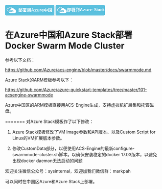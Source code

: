 <a href="https://portal.azure.cn/#create/Microsoft.Template/uri/https%3A%2F%2Fraw.githubusercontent.com%2Fahpeng%2FDockerSwarmMode%2Fmaster%2Fazuredeploymooncake.json" target="_blank">
    <img src="https://raw.githubusercontent.com/ahpeng/DockerSwarm/master/images/azuremooncake.png"/>
</a>
<a href="https://portal.azurestack.local/#create/Microsoft.Template/uri/https%3A%2F%2Fraw.githubusercontent.com%2Fahpeng%2FDockerSwarmMode%2Fmaster%2Fazuredeploy.json" target="_blank">
    <img src="https://raw.githubusercontent.com/ahpeng/DockerSwarm/master/images/azureStack.png"/>
</a>

# 在Azure中国和Azure Stack部署Docker Swarm Mode Cluster

参考以下文档：

https://github.com/Azure/acs-engine/blob/master/docs/swarmmode.md

Azure Stack的ARM模板参考以下：

https://github.com/Azure/azure-quickstart-templates/tree/master/101-acsengine-swarmmode

Azure中国区的ARM模板直接用ACS-Engine生成，支持虚拟机扩展集和托管磁盘。

=======
对Azure Stack模板作了以下修改：

1. Azure Stack模板修改了VM Image参数和API版本、以及Custom Script for Linux的VM扩展版本参数。


2. 修改CustomData部分，以便使用ACS-Engine的最新configure-swarmmode-cluster.sh脚本。以确保安装稳定的docker 17.03版本，以避免出现docker daemon无法启动的问题

欢迎关注微信公众号：sysinternal，欢迎加我们微信群：markpah   

可以同时在中国区Azure和Azure Stack上部署。
